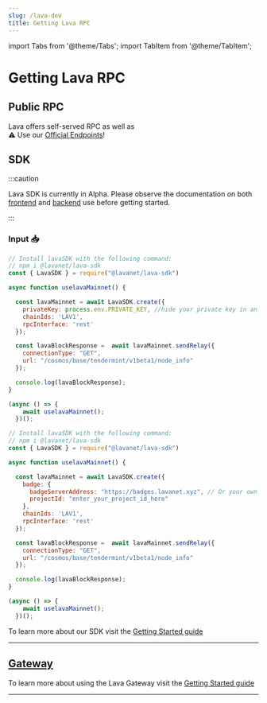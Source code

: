 ```yaml
---
slug: /lava-dev
title: Getting Lava RPC
---
```


import Tabs from '@theme/Tabs';
import TabItem from '@theme/TabItem';

# Getting Lava RPC

## Public RPC

Lava offers self-served RPC as well as  
⚠️ Use our [Official Endpoints](/public-rpc)!

## SDK

:::caution 

Lava SDK is currently in Alpha. Please observe the documentation on both [frontend](https://docs.lavanet.xyz/sdk-frontend?utm_source=getting-lava-rpc&utm_medium=docs&utm_campaign=docs-to-docs) and [backend](https://docs.lavanet.xyz/sdk-backend?utm_source=getting-lava-rpc&utm_medium=docs&utm_campaign=docs-to-docs) use before getting started.

:::

### Input 📥

<Tabs>
<TabItem value="backend" label="BackEnd">

```jsx
// Install lavaSDK with the following command:
// npm i @lavanet/lava-sdk
const { LavaSDK } = require("@lavanet/lava-sdk")

async function uselavaMainnet() {

  const lavaMainnet = await LavaSDK.create({
    privateKey: process.env.PRIVATE_KEY, //hide your private key in an environmental variable
    chainIds: 'LAV1',
    rpcInterface: 'rest'
  });

  const lavaBlockResponse =  await lavaMainnet.sendRelay({
    connectionType: "GET",
    url: "/cosmos/base/tendermint/v1beta1/node_info"
  });

  console.log(lavaBlockResponse);
}

(async () => {
    await uselavaMainnet();
  })();
```

</TabItem>
<TabItem value="frontend" label="FrontEnd">

```jsx
// Install lavaSDK with the following command:
// npm i @lavanet/lava-sdk
const { LavaSDK } = require("@lavanet/lava-sdk")

async function uselavaMainnet() {

  const lavaMainnet = await LavaSDK.create({
    badge: {
      badgeServerAddress: "https://badges.lavanet.xyz", // Or your own Badge-Server URL 
      projectId: "enter_your_project_id_here" 
    },    
    chainIds: 'LAV1',
    rpcInterface: 'rest'
  });

  const lavaBlockResponse =  await lavaMainnet.sendRelay({
    connectionType: "GET",
    url: "/cosmos/base/tendermint/v1beta1/node_info"
  });

  console.log(lavaBlockResponse);
}

(async () => {
    await uselavaMainnet();
  })();
```
</TabItem>
</Tabs>


To learn more about our SDK visit the [Getting Started guide](https://docs.lavanet.xyz/sdk-getting-started?utm_source=getting-lava-rpc&utm_medium=docs&utm_campaign=docs-to-docs)

<hr />

## [Gateway](https://gateway.lavanet.xyz/?utm_source=lava-dev&utm_medium=docs&utm_campaign=docs-to-gateway)

To learn more about using the Lava Gateway visit the [Getting Started guide](https://docs.lavanet.xyz/gateway-getting-started?utm_source=lava-dev&utm_medium=docs&utm_campaign=docs-to-docs)

<hr />
<br />
